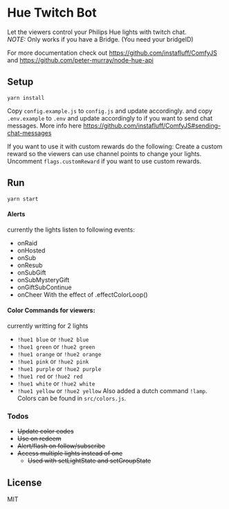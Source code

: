 # Hue Twitch Bot

Let the viewers control your Philips Hue lights with twitch chat.<br/>
*NOTE:* Only works if you have a Bridge. (You need your bridgeID)

For more documentation check out https://github.com/instafluff/ComfyJS and https://github.com/peter-murray/node-hue-api

## Setup

```
yarn install
```
Copy `config.example.js` to `config.js` and update accordingly.
and copy `.env.example` to `.env` and update accordingly to if you want to send chat messages. More info here https://github.com/instafluff/ComfyJS#sending-chat-messages

If you want to use it with custom rewards do the following:
Create a custom reward so the viewers can use channel points to change your lights.
Uncomment `flags.customReward` if you want to use custom rewards.


## Run

```
yarn start
```

#### Alerts
currently the lights listen to following events:
- onRaid
- onHosted
- onSub
- onResub
- onSubGift
- onSubMysteryGift
- onGiftSubContinue
- onCheer
With the effect of .effectColorLoop()

#### Color Commands for viewers: 
currently writting for 2 lights
- `!hue1 blue` or `!hue2 blue`
- `!hue1 green` or `!hue2 green`
- `!hue1 orange` or `!hue2 orange`
- `!hue1 pink` or `!hue2 pink`
- `!hue1 purple` or `!hue2 purple`
- `!hue1 red` or `!hue2 red`
- `!hue1 white` or `!hue2 white`
- `!hue1 yellow` or `!hue2 yellow`
Also added a dutch command `!lamp`.
Colors can be found in `src/colors.js`.

### Todos

 - ~~Update color codes~~
 - ~~Use on redeem~~
 - ~~Alert/flash on follow/subscribe~~
 - ~~Access multiple lights instead of one~~
   - ~~Used with setLightState and setGroupState~~


License
----

MIT

